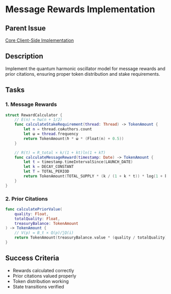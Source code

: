 # Message Rewards Implementation

## Parent Issue
[Core Client-Side Implementation](issue_0.md)

## Description
Implement the quantum harmonic oscillator model for message rewards and prior citations, ensuring proper token distribution and stake requirements.

## Tasks

### 1. Message Rewards
```swift
struct RewardCalculator {
    // E(n) = ℏω(n + 1/2)
    func calculateStakeRequirement(thread: Thread) -> TokenAmount {
        let n = thread.coAuthors.count
        let ω = thread.frequency
        return TokenAmount(ℏ * ω * (Float(n) + 0.5))
    }

    // R(t) = R_total × k/(1 + kt)ln(1 + kT)
    func calculateMessageReward(timestamp: Date) -> TokenAmount {
        let t = timestamp.timeIntervalSince(LAUNCH_DATE)
        let k = DECAY_CONSTANT
        let T = TOTAL_PERIOD
        return TokenAmount(TOTAL_SUPPLY * (k / (1 + k * t)) * log(1 + k * T))
    }
}
```

### 2. Prior Citations
```swift
func calculatePriorValue(
    quality: Float,
    totalQuality: Float,
    treasuryBalance: TokenAmount
) -> TokenAmount {
    // V(p) = B_t × Q(p)/∑Q(i)
    return TokenAmount(treasuryBalance.value * (quality / totalQuality))
}
```

## Success Criteria
- Rewards calculated correctly
- Prior citations valued properly
- Token distribution working
- State transitions verified
